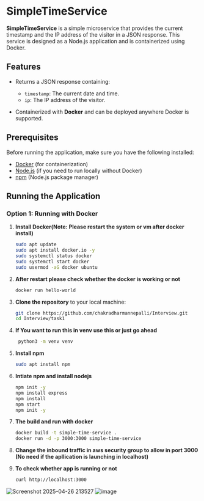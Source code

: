 # SimpleTimeService

**SimpleTimeService** is a simple microservice that provides the current timestamp and the IP address of the visitor in a JSON response. This service is designed as a Node.js application and is containerized using Docker.

## Features
- Returns a JSON response containing:
  - `timestamp`: The current date and time.
  - `ip`: The IP address of the visitor.
  
- Containerized with **Docker** and can be deployed anywhere Docker is supported.

## Prerequisites

Before running the application, make sure you have the following installed:

- [Docker](https://www.docker.com/get-started) (for containerization)
- [Node.js](https://nodejs.org/) (if you need to run locally without Docker)
- [npm](https://www.npmjs.com/) (Node.js package manager)

## Running the Application

### Option 1: Running with Docker

1. **Install Docker(Note: Please restart the system or vm after docker install)**
    ```bash
    sudo apt update
    sudo apt install docker.io -y
    sudo systemctl status docker
    sudo systemctl start docker
    sudo usermod -aG docker ubuntu
2. **After restart please check whether the docker is working or not**
     ```bash
     docker run hello-world
3. **Clone the repository** to your local machine:

   ```bash
   git clone https://github.com/chakradharmannepalli/Interview.git
   cd Interview/task1
4. **If You want to run this in venv use this or just go ahead**
   ```bash
    python3 -m venv venv

5. **Install npm**
   ```bash
   sudo apt install npm
6. **Intiate npm and install nodejs**
   ```bash
   npm init -y
   npm install express
   npm install
   npm start
   npm init -y
7. **The build and run with docker**
   ```bash
   docker build -t simple-time-service .
   docker run -d -p 3000:3000 simple-time-service
8. **Change the inbound traffic in aws security group to allow in port 3000 (No need if the apllication is launching in localhost)**
9. **To check whether app is running or not**
   ```bash
   curl http://localhost:3000
  ![Screenshot 2025-04-26 213527](https://github.com/user-attachments/assets/a9007c6b-68b5-47a0-bb83-131c28eaef7d)
  ![image](https://github.com/user-attachments/assets/3e7e61c4-55ab-4194-be32-27f28eaffa37)

